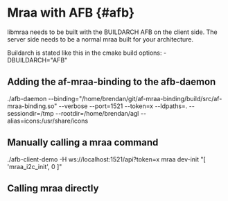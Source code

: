Mraa with AFB                         {#afb}
=============

libmraa needs to be built with the BUILDARCH AFB on the client side. The server
side needs to be a normal mraa built for your architecture.

Buildarch is stated like this in the cmake build options:
-DBUILDARCH="AFB"

## Adding the af-mraa-binding to the afb-daemon

./afb-daemon --binding="/home/brendan/git/af-mraa-binding/build/src/af-mraa-binding.so" --verbose --port=1521 --token=x --ldpaths=. --sessiondir=/tmp --rootdir=/home/brendan/agl --alias=icons:/usr/share/icons 

## Manually calling a mraa command

./afb-client-demo -H ws://localhost:1521/api\?token=x mraa dev-init "[ 'mraa_i2c_init', 0 ]" 


## Calling mraa directly
